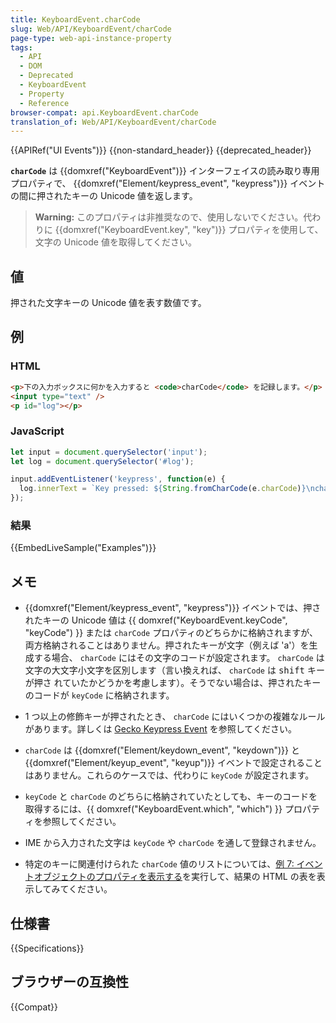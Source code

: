 ```yaml
---
title: KeyboardEvent.charCode
slug: Web/API/KeyboardEvent/charCode
page-type: web-api-instance-property
tags:
  - API
  - DOM
  - Deprecated
  - KeyboardEvent
  - Property
  - Reference
browser-compat: api.KeyboardEvent.charCode
translation_of: Web/API/KeyboardEvent/charCode
---
```

{{APIRef("UI Events")}} {{non-standard_header}} {{deprecated_header}}

**`charCode`** は {{domxref("KeyboardEvent")}} インターフェイスの読み取り専用プロパティで、 {{domxref("Element/keypress_event", "keypress")}} イベントの間に押されたキーの Unicode 値を返します。

> **Warning:** このプロパティは非推奨なので、使用しないでください。代わりに {{domxref("KeyboardEvent.key", "key")}} プロパティを使用して、文字の Unicode 値を取得してください。

## 値

押された文字キーの Unicode 値を表す数値です。

## 例

### HTML

```html
<p>下の入力ボックスに何かを入力すると <code>charCode</code> を記録します。</p>
<input type="text" />
<p id="log"></p>
```

### JavaScript

```js
let input = document.querySelector('input');
let log = document.querySelector('#log');

input.addEventListener('keypress', function(e) {
  log.innerText = `Key pressed: ${String.fromCharCode(e.charCode)}\ncharCode: ${e.charCode}`;
});
```

### 結果

{{EmbedLiveSample("Examples")}}

## メモ

- {{domxref("Element/keypress_event", "keypress")}} イベントでは、押されたキーの Unicode 値は {{ domxref("KeyboardEvent.keyCode", "keyCode") }} または `charCode` プロパティのどちらかに格納されますが、両方格納されることはありません。押されたキーが文字（例えば 'a'）を生成する場合、 `charCode` にはその文字のコードが設定されます。 `charCode` は文字の大文字小文字を区別します（言い換えれば、 `charCode` は <kbd>shift</kbd> キーが押さ れていたかどうかを考慮します）。そうでない場合は、押されたキーのコードが `keyCode` に格納されます。

- 1 つ以上の修飾キーが押されたとき、 `charCode` にはいくつかの複雑なルールがあります。詳しくは [Gecko Keypress Event](/ja/docs/Gecko_Keypress_Event) を参照してください。
- `charCode` は {{domxref("Element/keydown_event", "keydown")}} と {{domxref("Element/keyup_event", "keyup")}} イベントで設定されることはありません。これらのケースでは、代わりに `keyCode` が設定されます。
- `keyCode` と `charCode` のどちらに格納されていたとしても、キーのコードを取得するには、{{ domxref("KeyboardEvent.which", "which") }} プロパティを参照してください。
- IME から入力された文字は `keyCode` や `charCode` を通して登録されません。
- 特定のキーに関連付けられた `charCode` 値のリストについては、[例 7: イベントオブジェクトのプロパティを表示する](/ja/docs/Web/API/Document_Object_Model/Examples#example_7:_displaying_event_object_properties)を実行して、結果の HTML の表を表示してみてください。

## 仕様書

{{Specifications}}

## ブラウザーの互換性

{{Compat}}
